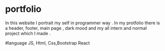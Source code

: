 # portfolio
In this website I portrait my self in programmer way . In my protfolio there is a header, footer, main page , dark mood and my all intern and normal project which I made . 

#language
JS, Html, Css,Bootstrap React
